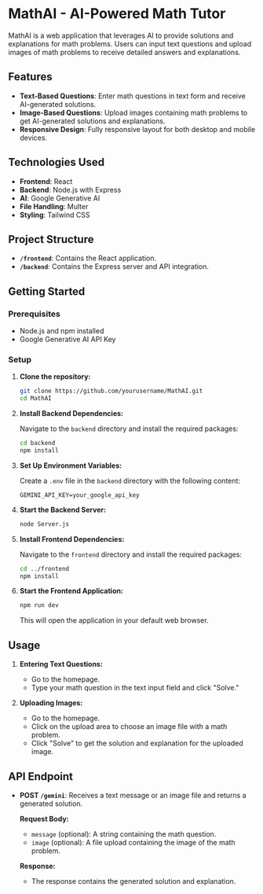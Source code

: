 # MathAI - AI-Powered Math Tutor

MathAI is a web application that leverages AI to provide solutions and explanations for math problems. Users can input text questions and upload images of math problems to receive detailed answers and explanations.

## Features

- **Text-Based Questions**: Enter math questions in text form and receive AI-generated solutions.
- **Image-Based Questions**: Upload images containing math problems to get AI-generated solutions and explanations.
- **Responsive Design**: Fully responsive layout for both desktop and mobile devices.

## Technologies Used

- **Frontend**: React
- **Backend**: Node.js with Express
- **AI**: Google Generative AI
- **File Handling**: Multer
- **Styling**: Tailwind CSS

## Project Structure

- **`/frontend`**: Contains the React application.
- **`/backend`**: Contains the Express server and API integration.

## Getting Started

### Prerequisites

- Node.js and npm installed
- Google Generative AI API Key

### Setup

1. **Clone the repository:**

    ```bash
    git clone https://github.com/yourusername/MathAI.git
    cd MathAI
    ```

2. **Install Backend Dependencies:**

    Navigate to the `backend` directory and install the required packages:

    ```bash
    cd backend
    npm install
    ```

3. **Set Up Environment Variables:**

    Create a `.env` file in the `backend` directory with the following content:

    ```env
    GEMINI_API_KEY=your_google_api_key
    ```

4. **Start the Backend Server:**

    ```bash
    node Server.js
    ```

5. **Install Frontend Dependencies:**

    Navigate to the `frontend` directory and install the required packages:

    ```bash
    cd ../frontend
    npm install
    ```

6. **Start the Frontend Application:**

    ```bash
    npm run dev
    ```

    This will open the application in your default web browser.

## Usage

1. **Entering Text Questions:**

    - Go to the homepage.
    - Type your math question in the text input field and click "Solve."

2. **Uploading Images:**

    - Go to the homepage.
    - Click on the upload area to choose an image file with a math problem.
    - Click "Solve" to get the solution and explanation for the uploaded image.

## API Endpoint

- **POST `/gemini`**: Receives a text message or an image file and returns a generated solution.

    **Request Body:**
    
    - `message` (optional): A string containing the math question.
    - `image` (optional): A file upload containing the image of the math problem.

    **Response:**

    - The response contains the generated solution and explanation.

